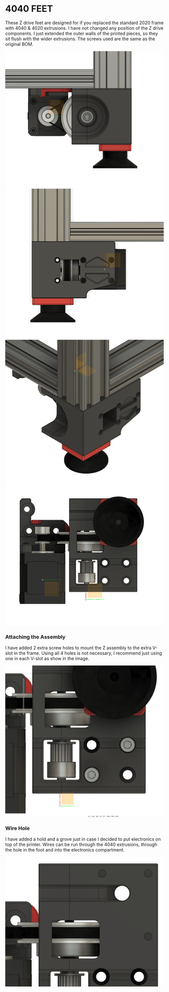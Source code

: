 # 4040 FEET #
These Z drive feet are designed for if you replaced the standard 2020 frame with 4040 & 4020 extrusions. I have not changed any position of the Z drive components. I just extended the outer walls of the printed pieces, so they sit flush with the wider extrusions. The screws used are the same as the original BOM.

![Front.png](https://github.com/Demitryk/Voron2.4-Mods/blob/3926e79b368c0d4e63c9c20024c074e70a8edd6b/4040_Feet/Images/Front.PNG?raw=true) ![Side.png](https://github.com/Demitryk/Voron2.4-Mods/blob/3926e79b368c0d4e63c9c20024c074e70a8edd6b/4040_Feet/Images/Side.PNG?raw=true) ![Angel.png](https://github.com/Demitryk/Voron2.4-Mods/blob/3926e79b368c0d4e63c9c20024c074e70a8edd6b/4040_Feet/Images/Angle.PNG?raw=true) ![Botton.png](https://github.com/Demitryk/Voron2.4-Mods/blob/3926e79b368c0d4e63c9c20024c074e70a8edd6b/4040_Feet/Images/Bottom.PNG?raw=true)


### Attaching the Assembly ###
I have added 2 extra screw holes to mount the Z assembly to the extra V-slot in the frame. Using all 4 holes is not necessary, I recommend just using one in each V-slot as show in the image.

![Screws.png](https://github.com/Demitryk/Voron2.4-Mods/blob/3926e79b368c0d4e63c9c20024c074e70a8edd6b/4040_Feet/Images/Screws.PNG?raw=true)


### Wire Hole ###
I have added a hold and a grove just in case I decided to put electronics on top of the printer. Wires can be run through the 4040 extrusions, through the hole in the foot and into the electronics compartment.

![WireHole.png](https://github.com/Demitryk/Voron2.4-Mods/blob/3926e79b368c0d4e63c9c20024c074e70a8edd6b/4040_Feet/Images/Wire%20Hole.PNG?raw=true)
